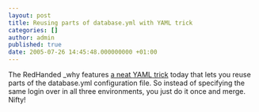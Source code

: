 ```yaml
---
layout: post
title: Reusing parts of database.yml with YAML trick
categories: []
author: admin
published: true
date: 2005-07-26 14:45:48.000000000 +01:00
---
```

<p>The RedHanded _why features <a href="http://redhanded.hobix.com/bits/yamlSMergeKey.html">a neat <span class="caps">YAML</span> trick</a> today that lets you reuse parts of the database.yml configuration file. So instead of specifying the same login over in all three environments, you just do it once and merge. Nifty!</p>